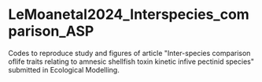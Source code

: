 # LeMoanetal2024_Interspecies_comparison_ASP
Codes to reproduce study and figures of article "Inter-species comparison oflife traits relating to amnesic shellfish toxin kinetic infive pectinid species" submitted in Ecological Modelling.

